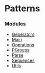 Patterns
========

### Modules
- [Generators](Generators.md)
- [Main](Main.md)
- [Operations](Operations.md)
- [PGroups](PGroups.md)
- [Parse](Parse.md)
- [Sequences](Sequences.md)
- [Utils](Utils.md)

